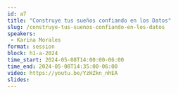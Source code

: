 ```yaml
---
id: a7
title: "Construye tus sueños confiando en los Datos"
slug: /construye-tus-suenos-confiando-en-los-datos
speakers:
 - Karina Morales
format: session
block: h1-a-2024
time_start: 2024-05-08T14:00:00-06:00
time_end: 2024-05-08T14:35:00-06:00
video: https://youtu.be/YzHZkn_nhEA
slides:
---
```


